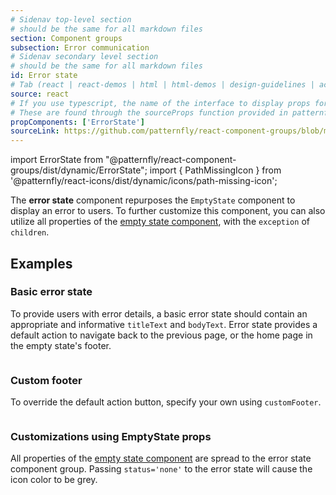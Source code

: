 ```yaml
---
# Sidenav top-level section
# should be the same for all markdown files
section: Component groups
subsection: Error communication
# Sidenav secondary level section
# should be the same for all markdown files
id: Error state
# Tab (react | react-demos | html | html-demos | design-guidelines | accessibility)
source: react
# If you use typescript, the name of the interface to display props for
# These are found through the sourceProps function provided in patternfly-docs.source.js
propComponents: ['ErrorState']
sourceLink: https://github.com/patternfly/react-component-groups/blob/main/packages/module/patternfly-docs/content/extensions/component-groups/examples/ErrorState/ErrorState.md
---
```


import ErrorState from "@patternfly/react-component-groups/dist/dynamic/ErrorState";
import { PathMissingIcon } from '@patternfly/react-icons/dist/dynamic/icons/path-missing-icon';

The **error state** component repurposes the `EmptyState` component to display an error to users. To further customize this component, you can also utilize all properties of the [empty state component](/components/empty-state), with the `exception` of `children`.

## Examples

### Basic error state

To provide users with error details, a basic error state should contain an appropriate and informative `titleText` and `bodyText`. Error state provides a default action to navigate back to the previous page, or the home page in the empty state's footer.

```js file="./ErrorStateExample.tsx"

```

### Custom footer

To override the default action button, specify your own using `customFooter`. 

```js file="./ErrorStateFooterExample.tsx"

```

### Customizations using EmptyState props

All properties of the [empty state component](/components/empty-state) are spread to the error state component group. Passing `status='none'` to the error state will cause the icon color to be grey.

```js file="./ErrorStateExtraProps.tsx"

```
